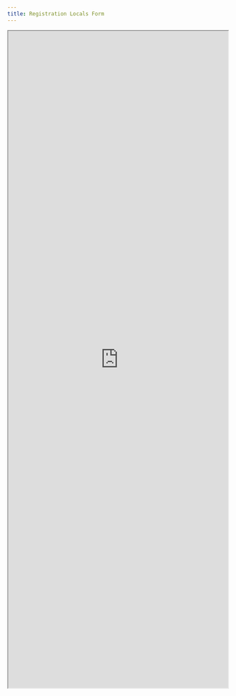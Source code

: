 ```yaml
---
title: Registration Locals Form
---
```

<iframe src="https://knasim.herokuapp.com/owasp2019/Locals/register" width="100%" height="1500"></iframe>
